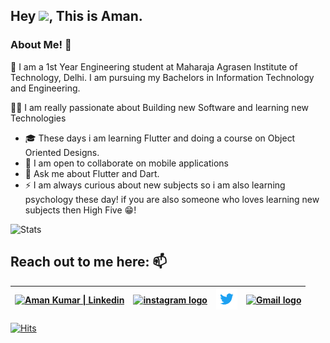 ## Hey <img src="https://github.com/TheDudeThatCode/TheDudeThatCode/blob/master/Assets/Hi.gif" width="24px">, This is Aman.

### About Me!  🚀

🏫 I am a 1st Year Engineering student at Maharaja Agrasen Institute of Technology, Delhi. I am pursuing my Bachelors in Information Technology and Engineering.

👨‍💻 I am really passionate about Building new Software and learning new Technologies
 

- 🎓 These days i am learning Flutter and doing a course on Object Oriented Designs.
- 👯 I am open to collaborate on mobile applications
- 💬 Ask me about Flutter and Dart.
- ⚡ I am always curious about new subjects so i am also learning psychology these day! if you are also someone who loves learning new subjects then High Five 😁!


![Stats](https://github-readme-stats.vercel.app/api?username=thisisamank&&show_icons=true&title_color=ffffff&icon_color=bb2acf&text_color=daf7dc&bg_color=151515)

## Reach out to me here: 📫

| [<img src="https://github.com/TheDudeThatCode/TheDudeThatCode/blob/master/Assets/Linkedin.svg" alt="Aman Kumar \| Linkedin" width="34">](https://www.linkedin.com/in/aman-kumar-8b788a159) | [<img src="https://github.com/TheDudeThatCode/TheDudeThatCode/blob/master/Assets/Instagram.svg" alt="instagram logo" width="24">](https://www.instagram.com/thisisaman.k/) | [<img src="https://raw.githubusercontent.com/Delta456/Delta456/master/img/twitter.png" alt="twitter logo" width="34">](https://twitter.com/thisisamank) | [<img src="https://github.com/TheDudeThatCode/TheDudeThatCode/blob/master/Assets/Gmail.svg" alt="Gmail logo" height="32">](mailto:thisisamank@gmail.com) |
| ------------------------------------------------------------ | ------------------------------------------------------------ | ------------------------------------------------------------ | ------------------------------------------------------------ |

[![Hits](https://hits.seeyoufarm.com/api/count/incr/badge.svg?url=https%3A%2F%2Fgithub.com%2Fthisisamank&count_bg=%230EFFDB&title_bg=%23000000&icon=&icon_color=%23E7E7E7&title=Visitors&edge_flat=false)](https://hits.seeyoufarm.com)

